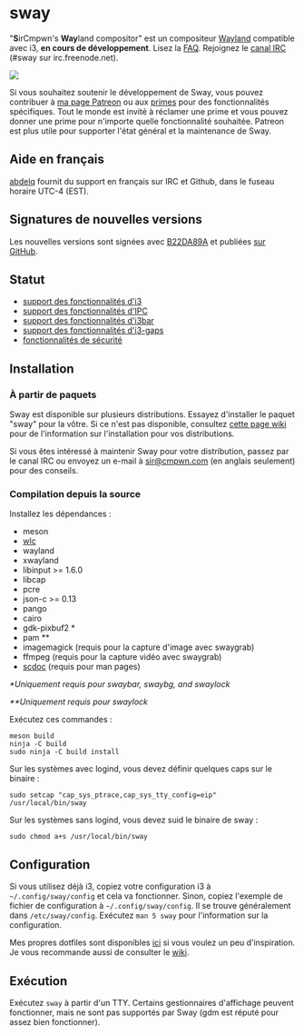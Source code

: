 # sway

"**S**irCmpwn's **Way**land compositor" est un compositeur [Wayland](http://wayland.freedesktop.org/)
compatible avec i3, **en cours de développement**.
Lisez la [FAQ](https://github.com/swaywm/sway/wiki). Rejoignez le
[canal IRC](http://webchat.freenode.net/?channels=sway&uio=d4) (#sway sur
irc.freenode.net).

[![](https://sr.ht/ICd5.png)](https://sr.ht/ICd5.png)

Si vous souhaitez soutenir le développement de Sway, vous pouvez contribuer à [ma page
Patreon](https://patreon.com/sircmpwn) ou aux [primes](https://github.com/swaywm/sway/issues/986)
pour des fonctionnalités spécifiques.
Tout le monde est invité à réclamer une prime et vous pouvez donner une prime pour n'importe quelle
fonctionnalité souhaitée. Patreon est plus utile pour supporter l'état général et la
maintenance de Sway.

## Aide en français

[abdelq](//github.com/abdelq) fournit du support en français sur IRC et Github, dans le fuseau horaire UTC-4 (EST).

## Signatures de nouvelles versions

Les nouvelles versions sont signées avec [B22DA89A](http://pgp.mit.edu/pks/lookup?op=vindex&search=0x52CB6609B22DA89A)
et publiées [sur GitHub](https://github.com/swaywm/sway/releases).

## Statut

- [support des fonctionnalités d'i3](https://github.com/swaywm/sway/issues/2)
- [support des fonctionnalités d'IPC](https://github.com/swaywm/sway/issues/98)
- [support des fonctionnalités d'i3bar](https://github.com/swaywm/sway/issues/343)
- [support des fonctionnalités d'i3-gaps](https://github.com/swaywm/sway/issues/307)
- [fonctionnalités de sécurité](https://github.com/swaywm/sway/issues/984)

## Installation

### À partir de paquets

Sway est disponible sur plusieurs distributions. Essayez d'installer le paquet "sway" pour
la vôtre. Si ce n'est pas disponible, consultez [cette page wiki](https://github.com/swaywm/sway/wiki/Unsupported-packages)
pour de l'information sur l'installation pour vos distributions.

Si vous êtes intéressé à maintenir Sway pour votre distribution, passez par le canal
IRC ou envoyez un e-mail à sir@cmpwn.com (en anglais seulement) pour des conseils.

### Compilation depuis la source

Installez les dépendances :

* meson
* [wlc](https://github.com/Cloudef/wlc)
* wayland
* xwayland
* libinput >= 1.6.0
* libcap
* pcre
* json-c >= 0.13
* pango
* cairo
* gdk-pixbuf2 *
* pam **
* imagemagick (requis pour la capture d'image avec swaygrab)
* ffmpeg (requis pour la capture vidéo avec swaygrab)
* [scdoc](https://git.sr.ht/~sircmpwn/scdoc) (requis pour man pages)

_\*Uniquement requis pour swaybar, swaybg, and swaylock_

_\*\*Uniquement requis pour swaylock_

Exécutez ces commandes :

    meson build
    ninja -C build
    sudo ninja -C build install

Sur les systèmes avec logind, vous devez définir quelques caps sur le binaire :

    sudo setcap "cap_sys_ptrace,cap_sys_tty_config=eip" /usr/local/bin/sway

Sur les systèmes sans logind, vous devez suid le binaire de sway :

    sudo chmod a+s /usr/local/bin/sway

## Configuration

Si vous utilisez déjà i3, copiez votre configuration i3 à `~/.config/sway/config` et
cela va fonctionner. Sinon, copiez l'exemple de fichier de configuration à
`~/.config/sway/config`. Il se trouve généralement dans `/etc/sway/config`.
Exécutez `man 5 sway` pour l'information sur la configuration.

Mes propres dotfiles sont disponibles [ici](https://git.sr.ht/~sircmpwn/dotfiles) si
vous voulez un peu d'inspiration. Je vous recommande aussi de consulter le
[wiki](https://github.com/swaywm/sway/wiki).

## Exécution

Exécutez `sway` à partir d'un TTY. Certains gestionnaires d'affichage peuvent fonctionner,
mais ne sont pas supportés par Sway (gdm est réputé pour assez bien fonctionner).

